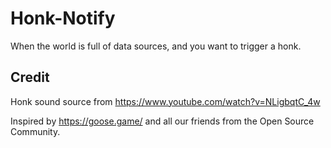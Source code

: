 # Honk-Notify
When the world is full of data sources, and you want to trigger a honk.

## Credit
Honk sound source from https://www.youtube.com/watch?v=NLigbqtC_4w

Inspired by https://goose.game/ and all our friends from the Open Source Community.
